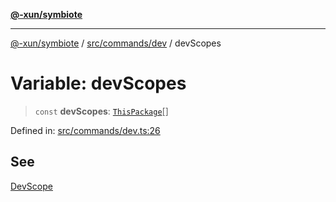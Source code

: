 [**@-xun/symbiote**](../../../../README.md)

***

[@-xun/symbiote](../../../../README.md) / [src/commands/dev](../README.md) / devScopes

# Variable: devScopes

> `const` **devScopes**: [`ThisPackage`](../../../configure/enumerations/ThisPackageGlobalScope.md#thispackage)[]

Defined in: [src/commands/dev.ts:26](https://github.com/Xunnamius/symbiote/blob/cef28b21a1184891fa2969c3a3fa80ab4446b3b6/src/commands/dev.ts#L26)

## See

[DevScope](../../../configure/enumerations/ThisPackageGlobalScope.md)
